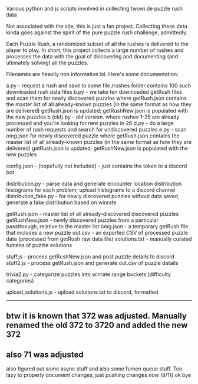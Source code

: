Various python and js scripts involved in collecting twowi.de puzzle rush data

Not associated with the site, this is just a fan project. Collecting these data kinda goes against the spirit of the pure puzzle rush challenge, admittedly.

Each Puzzle Rush, a randomized subset of all the rushes is delivered to the player to play. In short, this project collects a large number of rushes and processes the data with the goal of discovering and documenting (and ultimately solving) all the puzzles.

Filenames are heavily non informative lol. Here's some documentation:

a.py - request a rush and save to some file
/rushes folder contains 100 such downloaded rush data files
b.py - we take ten downloaded getRush files and scan them for newly discovered puzzles
        where getRush.json contains the master list of all already-known puzzles (in the same format as how they are delivered)
        getRush.json is updated; getRushNew.json is populated with the new puzzles
b (old).py - old version. where rushes 1-25 are already processed and you're looking for new puzzles in 26
d.py - do a large number of rush requests and search for undiscovered puzzles
e.py - scan omg.json for newly discovered puzzle
        where getRush.json contains the master list of all already-known puzzles (in the same format as how they are delivered)
        getRush.json is updated; getRushNew.json is populated with the new puzzles

config.json - (hopefully not included) - just contains the token to a discord bot

distribution.py - parse data and generate encounter location distribution histograms for each problem; upload histograms to a discord channel
distribution_fake.py - for newly discovered puzzles without data saved, generate a fake distribution based on winrate

getRush.json - master list of all already-discovered discovered puzzles
getRushNew.json - newly discovered puzzles from a particular passthrough, relative to the master list
omg.json - a temporary getRush file that includes a new puzzle
out.csv - an exported CSV of processed puzzle data (processed from getRush raw data file)
solutions.txt - manually curated fumens of puzzle solutions

stuff.js - process getRushNew.json and post puzzle details to discord
stuff2.js - process getRush.json and generate out.csv of puzzle details

trivia2.py - categorize puzzles into winrate range buckets (difficulty categories)

upload_solutions.js - upload solutions.txt to discord, formatted

------------------------

btw it is known that 372 was adjusted. Manually renamed the old 372 to 3720 and added the new 372
-----------
also 71 was adjusted
------------
also figured out some async stuff and also some fumen queue stuff. Too lazy to properly document changes, just pushing changes now (8/11) ok bye